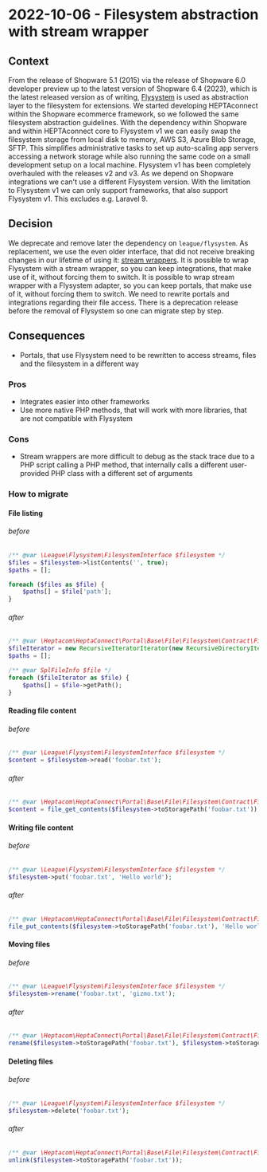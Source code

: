 # 2022-10-06 - Filesystem abstraction with stream wrapper

## Context

From the release of Shopware 5.1 (2015) via the release of Shopware 6.0 developer preview up to the latest version of Shopware 6.4 (2023), which is the latest released version as of writing, [Flysystem](https://github.com/thephpleague/flysystem/tree/1.x) is used as abstraction layer to the filesystem for extensions. 
We started developing HEPTAconnect within the Shopware ecommerce framework, so we followed the same filesystem abstraction guidelines.
With the dependency within Shopware and within HEPTAconnect core to Flysystem v1 we can easily swap the filesystem storage from local disk to memory, AWS S3, Azure Blob Storage, SFTP.
This simplifies administrative tasks to set up auto-scaling app servers accessing a network storage while also running the same code on a small development setup on a local machine.
Flysystem v1 has been completely overhauled with the releases v2 and v3.
As we depend on Shopware integrations we can't use a different Flysystem version.
With the limitation to Flysystem v1 we can only support frameworks, that also support Flysystem v1.
This excludes e.g. Laravel 9.


## Decision

We deprecate and remove later the dependency on `league/flysystem`.
As replacement, we use the even older interface, that did not receive breaking changes in our lifetime of using it: [stream wrappers](https://www.php.net/manual/en/class.streamwrapper.php). 
It is possible to wrap Flysystem with a stream wrapper, so you can keep integrations, that make use of it, without forcing them to switch.
It is possible to wrap stream wrapper with a Flysystem adapter, so you can keep portals, that make use of it, without forcing them to switch.
We need to rewrite portals and integrations regarding their file access.
There is a deprecation release before the removal of Flysystem so one can migrate step by step.


## Consequences

- Portals, that use Flysystem need to be rewritten to access streams, files and the filesystem in a different way


### Pros

- Integrates easier into other frameworks
- Use more native PHP methods, that will work with more libraries, that are not compatible with Flysystem


### Cons

- Stream wrappers are more difficult to debug as the stack trace due to a PHP script calling a PHP method, that internally calls a different user-provided PHP class with a different set of arguments


### How to migrate

#### File listing

###### before

```php
/** @var \League\Flysystem\FilesystemInterface $filesystem */
$files = $filesystem->listContents('', true);
$paths = [];

foreach ($files as $file) {
    $paths[] = $file['path'];
}
```


###### after

```php
/** @var \Heptacom\HeptaConnect\Portal\Base\File\Filesystem\Contract\FilesystemInterface $filesystem */
$fileIterator = new RecursiveIteratorIterator(new RecursiveDirectoryIterator($filesystem->toStoragePath('/')));
$paths = [];

/** @var SplFileInfo $file */
foreach ($fileIterator as $file) {
    $paths[] = $file->getPath();        
}
```


#### Reading file content

###### before

```php
/** @var \League\Flysystem\FilesystemInterface $filesystem */
$content = $filesystem->read('foobar.txt');
```


###### after

```php
/** @var \Heptacom\HeptaConnect\Portal\Base\File\Filesystem\Contract\FilesystemInterface $filesystem */
$content = file_get_contents($filesystem->toStoragePath('foobar.txt'));
```


#### Writing file content

###### before

```php
/** @var \League\Flysystem\FilesystemInterface $filesystem */
$filesystem->put('foobar.txt', 'Hello world');
```


###### after

```php
/** @var \Heptacom\HeptaConnect\Portal\Base\File\Filesystem\Contract\FilesystemInterface $filesystem */
file_put_contents($filesystem->toStoragePath('foobar.txt'), 'Hello world');
```


#### Moving files

###### before

```php
/** @var \League\Flysystem\FilesystemInterface $filesystem */
$filesystem->rename('foobar.txt', 'gizmo.txt');
```


###### after

```php
/** @var \Heptacom\HeptaConnect\Portal\Base\File\Filesystem\Contract\FilesystemInterface $filesystem */
rename($filesystem->toStoragePath('foobar.txt'), $filesystem->toStoragePath('gizmo.txt'));
```


#### Deleting files

###### before

```php
/** @var \League\Flysystem\FilesystemInterface $filesystem */
$filesystem->delete('foobar.txt');
```


###### after

```php
/** @var \Heptacom\HeptaConnect\Portal\Base\File\Filesystem\Contract\FilesystemInterface $filesystem */
unlink($filesystem->toStoragePath('foobar.txt'));
```
